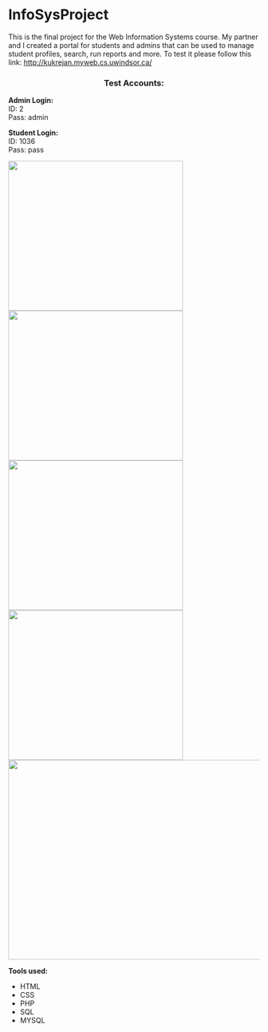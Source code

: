 # InfoSysProject
This is the final project for the Web Information Systems course. My partner and I created a portal for students and admins that can be used to manage student profiles, search, run reports and more. To test it please follow this link: http://kukrejan.myweb.cs.uwindsor.ca/

<h3 align="center">Test Accounts:</h2>

<b>Admin Login: </b><br>
ID: 2<br>
Pass: admin<br>

<b>Student Login: </b><br>
ID: 1036<br>
Pass: pass<br>

<img src="http://i.imgur.com/4nI0sxv.jpg" width="350" height="300" />
<img src="http://i.imgur.com/MFZ2vXJ.png" width="350" height="300" />
<img src="http://i.imgur.com/NYwHVxJ.png" width="350" height="300" />
<img src="http://i.imgur.com/dyX3UyT.jpg" width="350" height="300" />
<img src="http://i.imgur.com/XAGMQXM.png" width= "1000" height="400" />


<b>Tools used:</b>
<ul>
<li>HTML</li>
<li>CSS</li>
<li>PHP</li>
<li>SQL</li>
<li>MYSQL</li>
</ul>

